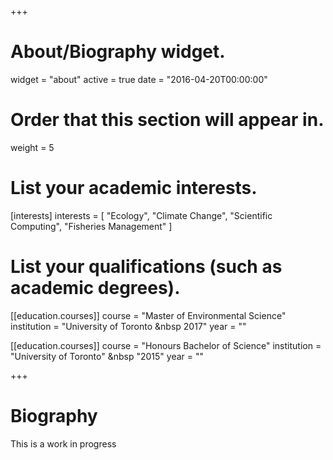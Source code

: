 +++
# About/Biography widget.
widget = "about"
active = true
date = "2016-04-20T00:00:00"

# Order that this section will appear in.
weight = 5

# List your academic interests.
[interests]
  interests = [
    "Ecology",
    "Climate Change",
    "Scientific Computing",
    "Fisheries Management"
  ]

# List your qualifications (such as academic degrees).
[[education.courses]]
  course = "Master of Environmental Science"
  institution = "University of Toronto &nbsp 2017"
  year = ""

[[education.courses]]
  course = "Honours Bachelor of Science"
  institution = "University of Toronto" &nbsp "2015"
  year = ""

+++

# Biography

This is a work in progress

